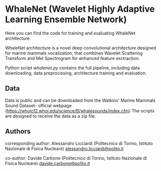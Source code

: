 # WhaleNet (Wavelet Highly Adaptive Learning Ensemble Network) 

Here you can find the code for training and evaluating WhaleNet architecture.


WhaleNet architecture is a novel deep convolutional architecture designed for marine mammals vocalization, that combines Wavelet Scattering Transform and Mel Spectrogram for enhanced feature exctraction.


Python script _whalenet.py_ contains the full pipeline, including data downloading, data preprocissing, architecture training and evaluation.
## Data
Data is public and can be downloaded from the Watkins' Marine Mammals Sound Dataset- official webpage (https://whoicf2.whoi.edu/science/B/whalesounds/index.cfm) The scripts are designed to receive the data as a zip file.
## Authors
corresponding author: Alessandro Licciardi (Politecnico di Torino, Istituto Nazionale di Fisica Nucleare) alessandro.licciardi@polito.it 


co-author: Davide Carbone (Politecnico di Torino, Istituto Nazionale di Fisica Nucleare) davide.carbone@polito.it
